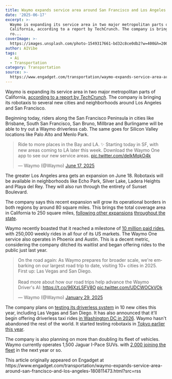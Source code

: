 ```yaml
---
title: Waymo expands service area around San Francisco and Los Angeles
date: '2025-06-17'
excerpt: >-
  Waymo is expanding its service area in two major metropolitan parts of
  California, according to a report by TechCrunch. The company is bringing its
  ro...
coverImage: >-
  https://images.unsplash.com/photo-1549317661-bd32c8ce0db2?w=400&h=200&fit=crop&auto=format
author: AIVibe
tags:
  - Ai
  - Transportation
category: Transportation
source: >-
  https://www.engadget.com/transportation/waymo-expands-service-area-around-san-francisco-and-los-angeles-180811473.html?src=rss
---
```

<p>Waymo is expanding its service area in two major metropolitan parts of California, <a data-i13n="cpos:1;pos:1" href="https://techcrunch.com/2025/06/17/waymo-robotaxis-are-pushing-into-even-more-california-cities/">according to a report by <em>TechCrunch</em></a>. The company is bringing its robotaxis to several new cities and neighborhoods around Los Angeles and San Francisco.</p>
<p>Beginning today, riders along the San Francisco Peninsula in cities like Brisbane, South San Francisco, San Bruno, Millbrae and Burlingame will be able to try out a Waymo driverless cab. The same goes for Silicon Valley locations like Palo Alto and Menlo Park.</p>
<span id="end-legacy-contents"></span><div id="96f28459be164b93acb0ec0d47024ee4"><blockquote class="twitter-tweet"><p lang="en" dir="ltr">Ride to more places in the Bay and LA. ✨ Starting today in SF, with new areas coming to LA later this week. Download the Waymo One app to see our new service areas. <a href="https://t.co/delkMqkO4k">pic.twitter.com/delkMqkO4k</a></p>— Waymo (@Waymo) <a href="https://twitter.com/Waymo/status/1935012059806061025?ref_src=twsrc%5Etfw">June 17, 2025</a></blockquote>
 

</div>
<p>The greater Los Angeles area gets an expansion on June 18. Robotaxis will be available in neighborhoods like Echo Park, Silver Lake, Ladera Heights and Playa del Rey. They will also run through the entirety of Sunset Boulevard.</p>
<p>The company says this recent expansion will grow its operational borders in both regions by around 80 square miles. This brings the total coverage area in California to 250 square miles, <a data-i13n="cpos:2;pos:1" href="https://www.engadget.com/waymos-robotaxis-are-now-open-to-anyone-in-san-francisco-181326362.html">following other expansions</a> <a data-i13n="cpos:3;pos:1" href="https://www.engadget.com/transportation/waymo-expands-to-more-cities-in-the-bay-area-181528776.html">throughout the state</a>.</p>
<p>Waymo recently boasted that it reached a milestone of <a data-i13n="cpos:4;pos:1" href="https://www.instagram.com/reel/DJ47N0AsSeS/?hl=en">10 million paid rides</a>, with 250,000 weekly rides in all four of its US markets. The Waymo One service also operates in Phoenix and Austin. This is a decent metric, considering the company ditched its waitlist and began offering rides to the public just last year.</p>
<div id="03e49472d3cb48f5895d37c44c4f2ba2"><blockquote class="twitter-tweet"><p lang="en" dir="ltr">On the road again: As Waymo prepares for broader scale, we&#39;re embarking on our largest road trip to date, visiting 10+ cities in 2025. First up: Las Vegas and San Diego.<br><br>Read more about how our road trips help advance the Waymo Driver&#39;s AI: <a href="https://t.co/96XzLSFV8O">https://t.co/96XzLSFV8O</a> <a href="https://t.co/UDCWOCkVOk">pic.twitter.com/UDCWOCkVOk</a></p>— Waymo (@Waymo) <a href="https://twitter.com/Waymo/status/1884647696536858891?ref_src=twsrc%5Etfw">January 29, 2025</a></blockquote>
 

</div>
<p>The company plans on <a data-i13n="cpos:5;pos:1" href="https://www.engadget.com/transportation/waymo-to-test-its-driverless-system-in-ten-new-cities-in-2025-193852446.html">testing its driverless system</a> in 10 new cities this year, including Las Vegas and San Diego. It has also announced that it&#39;ll begin offering driverless taxi rides <a data-i13n="cpos:6;pos:1" href="https://www.engadget.com/transportation/waymo-aims-to-offer-paid-robotaxi-rides-in-washington-dc-next-year-161523916.html">in Washington DC in 2026</a>. Waymo hasn&#39;t abandoned the rest of the world. It started testing robotaxis in <a data-i13n="cpos:7;pos:1" href="https://www.engadget.com/transportation/waymo-will-start-testing-its-driverless-cars-in-tokyo-next-year-051729407.html">Tokyo earlier this year</a>.</p>
<p>The company is also planning on more than doubling its fleet of vehicles. Waymo currently operates 1,500 Jaguar I-Pace SUVs. with <a data-i13n="cpos:8;pos:1" href="https://waymo.com/blog/2025/05/scaling-our-fleet-through-us-manufacturing">2,000 joining the fleet</a> in the next year or so.</p>This article originally appeared on Engadget at https://www.engadget.com/transportation/waymo-expands-service-area-around-san-francisco-and-los-angeles-180811473.html?src=rss
